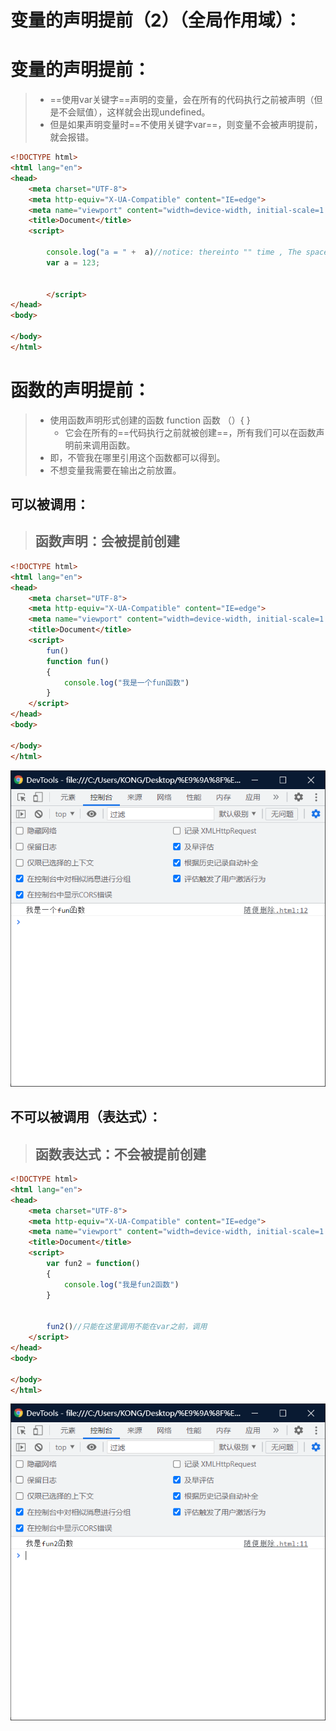 # 变量的声明提前（2）（全局作用域）：

# 变量的声明提前：

> - ==使用var关键字==声明的变量，会在所有的代码执行之前被声明（但是不会赋值），这样就会出现undefined。
> - 但是如果声明变量时==不使用关键字var==，则变量不会被声明提前，就会报错。

```html
<!DOCTYPE html>
<html lang="en">
<head>
    <meta charset="UTF-8">
    <meta http-equiv="X-UA-Compatible" content="IE=edge">
    <meta name="viewport" content="width=device-width, initial-scale=1.0">
    <title>Document</title>
    <script>

        console.log("a = " +  a)//notice: thereinto "" time , The space bar has a few empty a few.
        var a = 123;

        
        </script> 
</head>
<body>
    
</body>
</html>
```

# 函数的声明提前：

> - 使用函数声明形式创建的函数 function 函数 （）{ }
>   - 它会在所有的==代码执行之前就被创建==，所有我们可以在函数声明前来调用函数。
> - 即，不管我在哪里引用这个函数都可以得到。
> - 不想变量我需要在输出之前放置。

## 可以被调用：

> ## 函数声明：会被提前创建

```html
<!DOCTYPE html>
<html lang="en">
<head>
    <meta charset="UTF-8">
    <meta http-equiv="X-UA-Compatible" content="IE=edge">
    <meta name="viewport" content="width=device-width, initial-scale=1.0">
    <title>Document</title>
    <script>
        fun()
        function fun()
        {
            console.log("我是一个fun函数")
        }
    </script>
</head>
<body>
    
</body>
</html>
```

![image-20220101122658218](../pic/image-20220101122658218.png)

## 不可以被调用（表达式）：

> ## 函数表达式：不会被提前创建

```html
<!DOCTYPE html>
<html lang="en">
<head>
    <meta charset="UTF-8">
    <meta http-equiv="X-UA-Compatible" content="IE=edge">
    <meta name="viewport" content="width=device-width, initial-scale=1.0">
    <title>Document</title>
    <script>
        var fun2 = function()
        {
            console.log("我是fun2函数")
        }
        
        
        fun2()//只能在这里调用不能在var之前，调用
    </script>
</head>
<body>
    
</body>
</html>
```

![image-20220101123035987](../pic/image-20220101123035987.png)